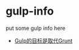 gulp-info
=========

put some gulp info here

* [Gulp的目标是取代Grunt](http://www.infoq.com/cn/news/2014/02/gulp)
